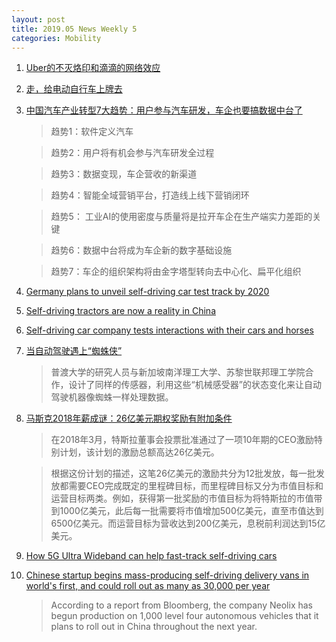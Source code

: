 ```yaml
---
layout: post
title: 2019.05 News Weekly 5
categories: Mobility
---
```


1. [Uber的不灭烙印和滴滴的网络效应](https://www.huxiu.com/article/301145.html)

2. [走，给电动自行车上牌去](https://36kr.com/p/5208441)

3. [中国汽车产业转型7大趋势：用户参与汽车研发，车企也要搞数据中台了](https://36kr.com/p/5208478)

    > 趋势1：软件定义汽车

    > 趋势2：用户将有机会参与汽车研发全过程

    > 趋势3：数据变现，车企营收的新渠道

    > 趋势4：智能全域营销平台，打造线上线下营销闭环

    > 趋势5： 工业AI的使用密度与质量将是拉开车企在生产端实力差距的关键

    > 趋势6：数据中台将成为车企新的数字基础设施

    > 趋势7：车企的组织架构将由金字塔型转向去中心化、扁平化组织

4. [Germany plans to unveil self-driving car test track by 2020](https://www.fin24.com/Economy/germany-plans-to-unveil-self-driving-car-test-track-by-2020-20190525)

5. [Self-driving tractors are now a reality in China](https://news.cgtn.com/news/3d3d514f3045544f34457a6333566d54/index.html)

6. [Self-driving car company tests interactions with their cars and horses](http://www.fox10phoenix.com/news/arizona-news/self-driving-car-company-tests-interactions-with-their-cars-and-horses)

7. [当自动驾驶遇上“蜘蛛侠”](https://www.huxiu.com/article/301553.html)

    > 普渡大学的研究人员与新加坡南洋理工大学、苏黎世联邦理工学院合作，设计了同样的传感器，利用这些“机械感受器”的状态变化来让自动驾驶机器像蜘蛛一样处理数据。

8. [马斯克2018年薪成谜：26亿美元期权奖励有附加条件](https://36kr.com/p/5209487)

    > 在2018年3月，特斯拉董事会投票批准通过了一项10年期的CEO激励特别计划，该计划的激励总额高达26亿美元。

    > 根据这份计划的描述，这笔26亿美元的激励共分为12批发放，每一批发放都需要CEO完成既定的里程碑目标，而里程碑目标又分为市值目标和运营目标两类。例如，获得第一批奖励的市值目标为将特斯拉的市值带到1000亿美元，此后每一批需要将市值增加500亿美元，直至市值达到6500亿美元。而运营目标为营收达到200亿美元，息税前利润达到15亿美元。

9. [How 5G Ultra Wideband can help fast-track self-driving cars](https://www.verizon.com/about/news/how-5g-ultra-wideband-can-help-fast-track-self-driving-cars)

10. [Chinese startup begins mass-producing self-driving delivery vans in world's first, and could roll out as many as 30,000 per year](https://www.dailymail.co.uk/sciencetech/article-7078847/Chinese-startup-begins-mass-producing-self-driving-delivery-vans-worlds-first.html)

    > According to a report from Bloomberg, the company Neolix has begun production on 1,000 level four autonomous vehicles that it plans to roll out in China throughout the next year.  
